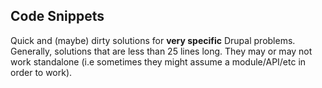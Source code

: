 ## Code Snippets

Quick and (maybe) dirty solutions for **very specific** Drupal problems. Generally, solutions that are less than 25 lines long. They may or may not work standalone (i.e sometimes they might assume a module/API/etc in order to work).

